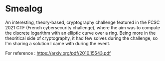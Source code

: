 # Smealog
An interesting, theory-based, cryptography challenge featured in the FCSC 2021 CTF (French cybersecurity challenge), where the aim was to compute the discrete logarithm with an elliptic curve over a ring. Being more in the theoritical side of cryptography, it had few solves during the challenge, so I'm sharing a solution I came with during the event.

For reference : https://arxiv.org/pdf/2010.15543.pdf
